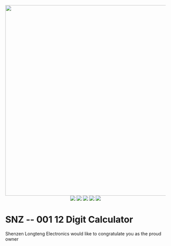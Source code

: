 <p align='center'>
<img width="600" src='https://i.imgur.com/1FfMMct.png'> <br>
  <img src='https://img.shields.io/badge/HTML5-E34F26?style=for-the-badge&logo=html5&logoColor=white'>
  <img src='https://img.shields.io/badge/CSS3-1572B6?style=for-the-badge&logo=css3&logoColor=white'>
  <img src='https://img.shields.io/badge/CSS3-1572B6?style=for-the-badge&logo=css3&logoColor=white'>
  <img src='https://img.shields.io/badge/JavaScript-F7DF1E?style=for-the-badge&logo=javascript&logoColor=black'>
  <a href='https://neriousnetwork.github.io/12digit_calculator/'><img src='https://img.shields.io/website-up-down-green-red/http/shields.io.svg'></a>
 
</p>
<h1> SNZ -- 001 12 Digit Calculator </h1>
<div>
  <p>Shenzen Longteng Electronics would like to congratulate you as the proud owner </p>

